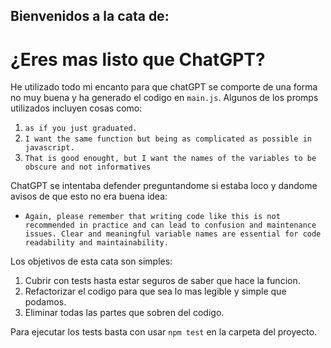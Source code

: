 ## Bienvenidos a la cata de:
# ¿Eres mas listo que ChatGPT?

He utilizado todo mi encanto para que chatGPT se comporte de una forma no muy buena y ha generado el codigo en `main.js`.
Algunos de los promps utilizados incluyen cosas como:

1. `as if you just graduated.`
2. `I want the same function but being as complicated as possible in javascript.`
3. `That is good enought, but I want the names of the variables to be obscure and not informatives`

ChatGPT se intentaba defender preguntandome si estaba loco y dandome avisos de que esto no era buena idea:
- `Again, please remember that writing code like this is not recommended in practice and can lead to confusion and maintenance issues. Clear and meaningful variable names are essential for code readability and maintainability.`

Los objetivos de esta cata son simples:
1. Cubrir con tests hasta estar seguros de saber que hace la funcion.
2. Refactorizar el codigo para que sea lo mas legible y simple que podamos.
3. Eliminar todas las partes que sobren del codigo.

Para ejecutar los tests basta con usar `npm test` en la carpeta del proyecto.

